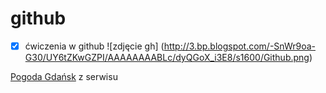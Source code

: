 # github
- [x] ćwiczenia w github
 ![zdjęcie gh] (http://3.bp.blogspot.com/-SnWr9oa-G30/UY6tZKwGZPI/AAAAAAAABLc/dyQGoX_i3E8/s1600/Github.png)
 
 <div id="tp-widget-default" data-widget="default/polska/pomorskie/gdansk">
	<div id="tp-widget-default-beam">
		<a id="tp-widget-default-flink" href="http://www.twojapogoda.pl/polska/pomorskie/gdansk" target="_blank" title="Gdańsk - prognoza pogody" data-ga="?utm_source=3days&utm_medium=forecast&utm_campaign=widget-free">Pogoda Gdańsk</a><span> z serwisu</span>
	</div>
	<script type="text/javascript">
		(function(d, t, i) {
			if (d.getElementById(i)) return;
			var f = d.getElementsByTagName(t)[0], js = d.createElement(t);
			js.id = i; js.src = 'http://www.twojapogoda.pl/widget/main.js';
			f.parentNode.appendChild(js);
		}(document, 'script', 'tp-widget'));
	</script>
</div>
 

